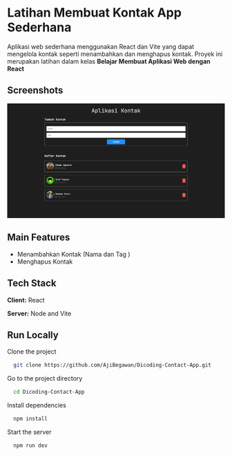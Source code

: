 # Latihan Membuat Kontak App Sederhana

Aplikasi web sederhana menggunakan React dan Vite yang dapat mengelola kontak seperti menambahkan dan menghapus kontak. Proyek ini merupakan latihan dalam kelas **Belajar Membuat Aplikasi Web dengan React**


## Screenshots

![Website Aplikasi Kontak](https://github.com/AjiBegawan/Dicoding-Contact-App/blob/main/images/Aplikasi%20Kontak.png/?raw=true)


## Main Features

- Menambahkan Kontak  (Nama dan Tag )
- Menghapus Kontak
## Tech Stack

**Client:** React

**Server:** Node and Vite


## Run Locally

Clone the project

```bash
  git clone https://github.com/AjiBegawan/Dicoding-Contact-App.git
```

Go to the project directory

```bash
  cd Dicoding-Contact-App
```

Install dependencies

```bash
  npm install 
```

Start the server

```bash
  npm run dev
```

